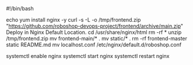#!/bin/bash

echo
yum install nginx -y
curl -s -L -o /tmp/frontend.zip "https://github.com/roboshop-devops-project/frontend/archive/main.zip"
Deploy in Nginx Default Location.
cd /usr/share/nginx/html
rm -rf *
unzip /tmp/frontend.zip
mv frontend-main/* .
mv static/* .
rm -rf frontend-master static README.md
mv localhost.conf /etc/nginx/default.d/roboshop.conf

systemctl enable nginx
systemctl start nginx
systemctl restart nginx





